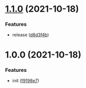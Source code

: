 # [1.1.0](https://github.com/SocketDB/plugin-validate/compare/v1.0.0...v1.1.0) (2021-10-18)


### Features

* release ([d8d3f4b](https://github.com/SocketDB/plugin-validate/commit/d8d3f4baef58bef7cd8b2abe1432a73195a04adf))

# 1.0.0 (2021-10-18)


### Features

* init ([f9198e7](https://github.com/SocketDB/plugin-validate/commit/f9198e7cbbf89c4f27f383190d25c0624551d923))
